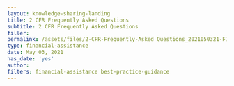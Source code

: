 ```yaml
---
layout: knowledge-sharing-landing
title: 2 CFR Frequently Asked Questions
subtitle: 2 CFR Frequently Asked Questions
filler: 
permalink: /assets/files/2-CFR-Frequently-Asked Questions_2021050321-FINAL.docx.pdf
type: financial-assistance 
date: May 03, 2021
has_date: 'yes'
author:  
filters: financial-assistance best-practice-guidance
---
```



